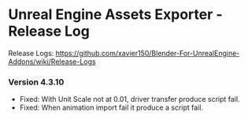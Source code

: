 # Unreal Engine Assets Exporter - Release Log
Release Logs: https://github.com/xavier150/Blender-For-UnrealEngine-Addons/wiki/Release-Logs

### Version 4.3.10

- Fixed: With Unit Scale not at 0.01, driver transfer produce script fail.
- Fixed: When animation import fail it produce a script fail.